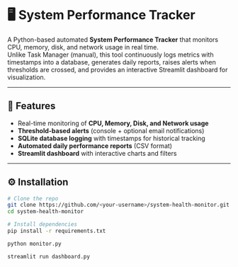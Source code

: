 # 🖥️ System Performance Tracker

A Python-based automated **System Performance Tracker** that monitors CPU, memory, disk, and network usage in real time.  
Unlike Task Manager (manual), this tool continuously logs metrics with timestamps into a database, generates daily reports, raises alerts when thresholds are crossed, and provides an interactive Streamlit dashboard for visualization.  

---

## 🚀 Features
- Real-time monitoring of **CPU, Memory, Disk, and Network usage**
- **Threshold-based alerts** (console + optional email notifications)
- **SQLite database logging** with timestamps for historical tracking
- **Automated daily performance reports** (CSV format)
- **Streamlit dashboard** with interactive charts and filters


---

## ⚙️ Installation
```bash
# Clone the repo
git clone https://github.com/<your-username>/system-health-monitor.git
cd system-health-monitor

# Install dependencies
pip install -r requirements.txt

python monitor.py

streamlit run dashboard.py


